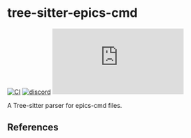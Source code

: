 # tree-sitter-epics-cmd

[![CI][ci]](https://github.com/minijackson/tree-sitter-epics-cmd/actions/workflows/ci.yml)
[![discord][discord]](https://discord.gg/w7nTvsVJhm)
[![matrix][matrix]](https://matrix.to/#/#tree-sitter-chat:matrix.org)
<!-- NOTE: uncomment these if you're publishing packages: -->
<!-- [![npm][npm]](https://www.npmjs.com/package/tree-sitter-epics-cmd) -->
<!-- [![crates][crates]](https://crates.io/crates/tree-sitter-epics-cmd) -->
<!-- [![pypi][pypi]](https://pypi.org/project/tree-sitter-epics-cmd/) -->

A Tree-sitter parser for epics-cmd files.

## References

<!-- NOTE: add the grammar's references here -->

[ci]: https://img.shields.io/github/actions/workflow/status/minijackson/tree-sitter-epics-cmd/ci.yml?logo=github&label=CI
[discord]: https://img.shields.io/discord/1063097320771698699?logo=discord&label=discord
[matrix]: https://img.shields.io/matrix/tree-sitter-chat%3Amatrix.org?logo=matrix&label=matrix
[npm]: https://img.shields.io/npm/v/tree-sitter-epics-cmd?logo=npm
[crates]: https://img.shields.io/crates/v/tree-sitter-epics-cmd?logo=rust
[pypi]: https://img.shields.io/pypi/v/tree-sitter-epics-cmd?logo=pypi&logoColor=ffd242
